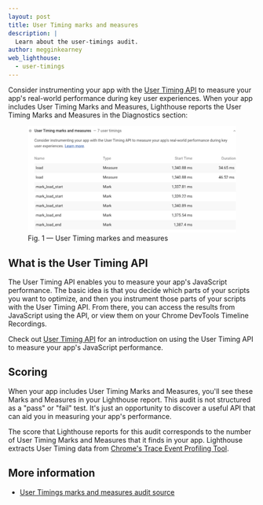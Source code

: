 ```yaml
---
layout: post
title: User Timing marks and measures
description: |
  Learn about the user-timings audit.
author: megginkearney
web_lighthouse:
  - user-timings
---
```


Consider instrumenting your app with the
[User Timing API](https://www.html5rocks.com/en/tutorials/webperformance/usertiming/)
to measure your app's real-world performance during key user experiences.
When your app includes User Timing Marks and Measures, 
Lighthouse reports the User Timing Marks and Measures in the Diagnostics section: 

<figure class="w-figure">
  <img class="w-screenshot w-screenshot--filled" src="user-timings.png" alt="Lighthouse: User Timing marks and measures">
  <figcaption class="w-figcaption">
    Fig. 1 — User Timing markes and measures
  </figcaption>
</figure>


## What is the User Timing API

The User Timing API enables you to measure your app's JavaScript performance.
The basic idea is that you decide which parts of your scripts you want to optimize,
and then you instrument those parts of your scripts with the User Timing API.
From there, you can access the results from JavaScript using the API,
or view them on your Chrome DevTools Timeline Recordings.

Check out [User Timing API](https://www.html5rocks.com/en/tutorials/webperformance/usertiming/)
for an introduction on using the User Timing API to measure your app's JavaScript performance.

## Scoring

When your app includes User Timing Marks and Measures,
you'll see these Marks and Measures in your Lighthouse report.
This audit is not structured as a "pass" or "fail" test.
It's just an opportunity to discover a useful API that can aid you in measuring your app's performance.

The score that Lighthouse reports for this audit corresponds to the number of User Timing Marks and Measures
that it finds in your app.
Lighthouse extracts User Timing data from
[Chrome's Trace Event Profiling Tool](https://www.chromium.org/developers/how-tos/trace-event-profiling-tool).

## More information

- [User Timings marks and measures audit source](https://github.com/GoogleChrome/lighthouse/blob/master/lighthouse-core/audits/user-timings.js)